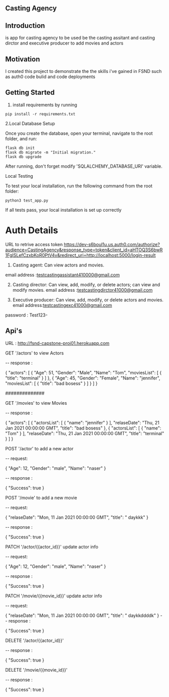 Casting Agency
-----

## Introduction

is app for casting agency to be used be the casting assitant and casting dirctor and executive producer to add movies and actors 

## Motivation 

I created this project to demonstrate the the skills i've gained in FSND such as auth0 code bulid and code deployments 

## Getting Started 
1. install requirements by running 
```
pip install -r requirements.txt
```

2.Local Database Setup

Once you create the database, open your terminal, navigate to the root folder, and run:
```
flask db init
flask db migrate -m "Initial migration."
flask db upgrade
```
After running, don't forget modify 'SQLALCHEMY_DATABASE_URI' variable.

Local Testing

To test your local installation, run the following command from the root folder:
```
python3 test_app.py
```
If all tests pass, your local installation is set up correctly


# Auth Details 
URL to retrive access token
https://dev-s6boul1u.us.auth0.com/authorize?audience=CastingAgency&response_type=token&client_id=aHTOQ3S6bwR1FgISLefCzxbKoR0PtV4v&redirect_uri=http://localhost:5000/login-result


1. Casting agent: Can view actors and movies.

email address :testcastingassistant410000@gmail.com



2. Casting director: Can view, add, modify, or delete actors; can view and modify movies.
email address :testcastingdirctor41000@gmail.com

3. Executive producer: Can view, add, modify, or delete actors and movies.
email address:testcastingexc41000@gmail.com


password : Test123-

## Api's

URL : http://fsnd-capstone-proj01.herokuapp.com

GET '/actors'
to view Actors 


-- response : 

{
    "actors": [
        {
            "Age": 51,
            "Gender": "Male",
            "Name": "Tom",
            "moviesList": [
                {
                    "title": "terminal"
                }
            ]
        },
        {
            "Age": 45,
            "Gender": "Female",
            "Name": "jennifer",
            "moviesList": [
                {
                    "title": "bad bosess"
                }
            ]
        }
    ]
}

##############

GET '/movies'
to view Movies 


-- response : 

{
    "actors": [
        {
            "actorsList": [
                {
                    "name": "jennifer"
                }
            ],
            "relaseDate": "Thu, 21 Jan 2021 00:00:00 GMT",
            "title": "bad bosess"
        },
        {
            "actorsList": [
                {
                    "name": "Tom"
                }
            ],
            "relaseDate": "Thu, 21 Jan 2021 00:00:00 GMT",
            "title": "terminal"
        }
    ]
}


POST '/actor'
to add a new actor 

-- request:

{
    "Age": 12,
    "Gender": "male",
    "Name": "naser"
}

-- response :

{
    "Success": true
}


POST '/movie'
to add a new movie 

-- request:

{
    "relaseDate": "Mon, 11 Jan 2021 00:00:00 GMT",
    "title": " daykkk"
}

-- response :

{
    "Success": true
}


PATCH '/actor/{{actor_id}}'
update actor info 

-- request:

{
    "Age": 12,
    "Gender": "male",
    "Name": "naser"
}

-- response :

{
    "Success": true
}


PATCH '/movie/{{movie_id}}'
update actor info 

-- request:

{
    "relaseDate": "Mon, 11 Jan 2021 00:00:00 GMT",
    "title": " daykkddddk"
}
-- response :

{
    "Success": true
}

DELETE '/actor/{{actor_id}}'


-- response :

{
    "Success": true
}


DELETE '/movie/{{movie_id}}'


-- response :

{
    "Success": true
}



